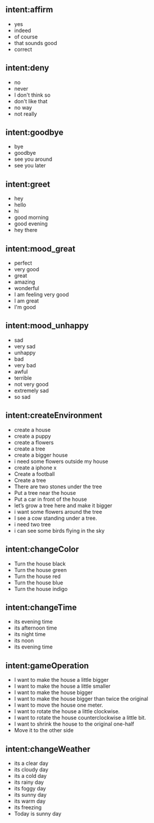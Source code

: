 ## intent:affirm
- yes
- indeed
- of course
- that sounds good
- correct

## intent:deny
- no
- never
- I don't think so
- don't like that
- no way
- not really

## intent:goodbye
- bye
- goodbye
- see you around
- see you later

## intent:greet
- hey
- hello
- hi
- good morning
- good evening
- hey there

## intent:mood_great
- perfect
- very good
- great
- amazing
- wonderful
- I am feeling very good
- I am great
- I'm good

## intent:mood_unhappy
- sad
- very sad
- unhappy
- bad
- very bad
- awful
- terrible
- not very good
- extremely sad
- so sad

## intent:createEnvironment
- create a house
- create a puppy
- create a flowers
- create a tree
- create a bigger house
- i need some flowers outside my house
- create a iphone x
- Create a football
- Create a tree
- There are two stones under the tree
- Put a tree near the house
- Put a car in front of the house
- let’s grow a tree here and make it bigger
- i want some flowers around the tree
- I see a cow standing under a tree.
- i need two tree
- i can see some birds flying in the sky

## intent:changeColor
- Turn the house black
- Turn the house green
- Turn the house red
- Turn the house blue
- Turn the house indigo

## intent:changeTime
- its evening time
- its afternoon time
- its night time
- its noon
- its evening time

## intent:gameOperation
- I want to make the house a little bigger
- I want to make the house a little smaller
- I want to make the house bigger
- I want to make the house bigger than twice the original
- I want to move the house one meter.
- I want to rotate the house a little clockwise.
- I want to rotate the house counterclockwise a little bit.
- I want to shrink the house to the original one-half
- Move it to the other side

## intent:changeWeather
- its a clear day
- its cloudy day
- its a cold day
- its rainy day
- its foggy day
- its sunny day
- its warm day
- its freezing
- Today is sunny day
 




